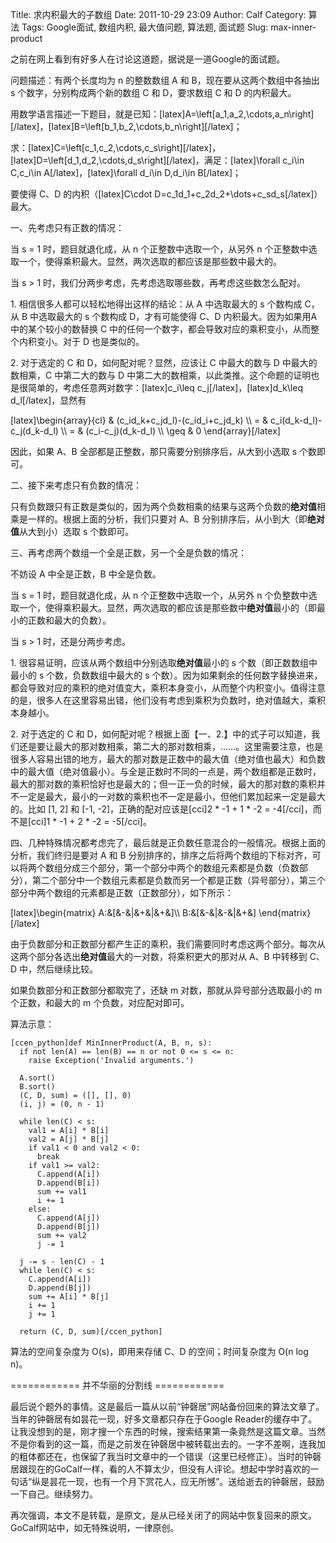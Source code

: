 Title: 求内积最大的子数组
Date: 2011-10-29 23:09
Author: Calf
Category: 算法
Tags: Google面试, 数组内积, 最大值问题, 算法题, 面试题
Slug: max-inner-product

之前在网上看到有好多人在讨论这道题，据说是一道Google的面试题。

问题描述：有两个长度均为 n 的整数数组 A 和 B，现在要从这两个数组中各抽出
s 个数字，分别构成两个新的数组 C 和 D，要求数组 C 和 D
的内积最大。<!--more-->

用数学语言描述一下题目，就是已知：[latex]A=\\left[a\_1,a\_2,\\cdots,a\_n\\right][/latex]，[latex]B=\\left[b\_1,b\_2,\\cdots,b\_n\\right][/latex]；

求：[latex]C=\\left[c\_1,c\_2,\\cdots,c\_s\\right][/latex]，[latex]D=\\left[d\_1,d\_2,\\cdots,d\_s\\right][/latex]，满足：[latex]\\forall
c\_i\\in C,c\_i\\in A[/latex]，[latex]\\forall d\_i\\in D,d\_i\\in
B[/latex]；

要使得 C、D 的内积（[latex]C\\cdot
D=c\_1d\_1+c\_2d\_2+\\dots+c\_sd\_s[/latex]）最大。

一、先考虑只有正数的情况：

当 s = 1 时，题目就退化成，从 n 个正整数中选取一个，从另外 n
个正整数中选取一个，使得乘积最大。显然，两次选取的都应该是那些数中最大的。

当 s \> 1 时，我们分两步考虑，先考虑选取哪些数，再考虑这些数怎么配对。

​1. 相信很多人都可以轻松地得出这样的结论：从 A 中选取最大的 s 个数构成
C，从 B 中选取最大的 s 个数构成 D，才有可能使得 C、D
内积最大。因为如果用A中的某个较小的数替换 C
中的任何一个数字，都会导致对应的乘积变小，从而整个内积变小。对于 D
也是类似的。

​2. 对于选定的 C 和 D，如何配对呢？显然，应该让 C 中最大的数与 D
中最大的数相乘，C 中第二大的数与 D
中第二大的数相乘，以此类推。这个命题的证明也是很简单的，考虑任意两对数字：[latex]c\_i\\leq
c\_j[/latex]，[latex]d\_k\\leq d\_l[/latex]，显然有

[latex]\\begin{array}{cl} & (c\_id\_k+c\_jd\_l)-(c\_id\_i+c\_jd\_k) \\\\
= & c\_i(d\_k-d\_l)-c\_j(d\_k-d\_l) \\\\ = & (c\_i-c\_j)(d\_k-d\_l) \\\\
\\geq & 0 \\end{array}[/latex]

因此，如果 A、B 全部都是正整数，那只需要分别排序后，从大到小选取 s
个数即可。

二、接下来考虑只有负数的情况：

只有负数跟只有正数是类似的，因为两个负数相乘的结果与这两个负数的**绝对值**相乘是一样的。根据上面的分析，我们只要对
A、B 分别排序后，从小到大（即**绝对值**从大到小）选取 s 个数即可。

三、再考虑两个数组一个全是正数，另一个全是负数的情况：

不妨设 A 中全是正数，B 中全是负数。

当 s = 1 时，题目就退化成，从 n 个正整数中选取一个，从另外 n
个负整数中选取一个，使得乘积最大。显然，两次选取的都应该是那些数中**绝对值**最小的（即最小的正数和最大的负数）。

当 s \> 1 时，还是分两步考虑。

​1. 很容易证明，应该从两个数组中分别选取**绝对值**最小的 s
个数（即正数数组中最小的 s 个数，负数数组中最大的 s
个数）。因为如果剩余的任何数字替换进来，都会导致对应的乘积的绝对值变大，乘积本身变小，从而整个内积变小。值得注意的是，很多人在这里容易出错，他们没有考虑到乘积为负数时，绝对值越大，乘积本身越小。

​2. 对于选定的 C 和
D，如何配对呢？根据上面【一、2.】中的式子可以知道，我们还是要让最大的那对数相乘，第二大的那对数相乘，……。这里需要注意，也是很多人容易出错的地方，最大的那对数是正数中的最大值（绝对值也最大）和负数中的最大值（绝对值最小）。与全是正数时不同的一点是，两个数组都是正数时，最大的那对数的乘积恰好也是最大的；但一正一负的时候，最大的那对数的乘积并不一定是最大，最小的一对数的乘积也不一定是最小，但他们累加起来一定是最大的。比如
[1, 2] 和 [-1, -2]，正确的配对应该是[cci]2 \* -1 + 1 \* -2 =
-4[/cci]，而不是[cci]1 \* -1 + 2 \* -2 = -5[/cci]。

四、几种特殊情况都考虑完了，最后就是正负数任意混合的一般情况。根据上面的分析，我们终归是要对
A 和 B
分别排序的，排序之后将两个数组的下标对齐，可以将两个数组分成三个部分，第一个部分中两个的数组元素都是负数（负数部分），第二个部分中一个数组元素都是负数而另一个都是正数（异号部分），第三个部分中两个数组的元素都是正数（正数部分），如下所示：

[latex]\\begin{matrix} A:&[&-&|&+&|&+&]\\\\ B:&[&-&|&-&|&+&]
\\end{matrix}[/latex]

由于负数部分和正数部分都产生正的乘积，我们需要同时考虑这两个部分。每次从这两个部分各选出**绝对值**最大的一对数，将乘积更大的那对从
A、B 中转移到 C、D 中，然后继续比较。

如果负数部分和正数部分都取完了，还缺 m 对数，那就从异号部分选取最小的 m
个正数，和最大的 m 个负数，对应配对即可。

算法示意：

    [ccen_python]def MinInnerProduct(A, B, n, s):
      if not len(A) == len(B) == n or not 0 <= s <= n:
        raise Exception('Invalid arguments.')

      A.sort()
      B.sort()
      (C, D, sum) = ([], [], 0)
      (i, j) = (0, n - 1)

      while len(C) < s:
        val1 = A[i] * B[i]
        val2 = A[j] * B[j]
        if val1 < 0 and val2 < 0:
          break
        if val1 >= val2:
          C.append(A[i])
          D.append(B[i])
          sum += val1
          i += 1
        else:
          C.append(A[j])
          D.append(B[j])
          sum += val2
          j -= 1

      j -= s - len(C) - 1
      while len(C) < s:
        C.append(A[i])
        D.append(B[j])
        sum += A[i] * B[j]
        i += 1
        j += 1

      return (C, D, sum)[/ccen_python]

算法的空间复杂度为 O(s)，即用来存储 C、D 的空间；时间复杂度为 O(n log
n)。

============ 并不华丽的分割线 ============

最后说个题外的事情。这是最后一篇从以前“钟磬居”网站备份回来的算法文章了。当年的钟磬居有如昙花一现，好多文章都只存在于Google
Reader的缓存中了。让我没想到的是，刚才搜一个东西的时候，搜索结果第一条竟然是这篇文章。当然不是你看到的这一篇，而是之前发在钟磬居中被转载出去的。一字不差啊，连我加的粗体都还在，也保留了我当时文章中的一个错误（这里已经修正）。当时的钟磬居跟现在的GoCalf一样，看的人不算太少，但没有人评论。想起中学时喜欢的一句话“纵是昙花一现，也有一个月下赏花人，应无所憾”。送给逝去的钟磬居，鼓励一下自己。继续努力。

再次强调，本文不是转载，是原文，是从已经关闭了的网站中恢复回来的原文。GoCalf网站中，如无特殊说明，一律原创。
